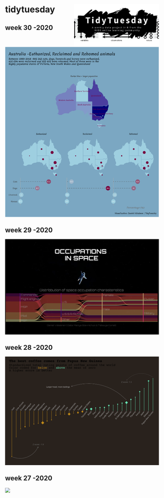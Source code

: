 
<!-- README.md is generated from README.Rmd. Please edit that file -->

# tidytuesday <a href='https://github.com/rfordatascience/tidytuesday' target='_blank'><img src='https://raw.githubusercontent.com/rfordatascience/tidytuesday/master/static/tt_logo.png' align="right" height="139" /></a>

## week 30 -2020

<a href='2020/week_30/australian_animals.R' target='_blank'><img src="2020/week_30/australia_animals.png" align="center"/></a>

## week 29 -2020

<a href='2020/week_29/Astronauts.R' target='_blank'><img src="2020/week_29/occupations_in_space.png" align="center"/></a>

## week 28 -2020

<a href='2020/week_28/coffee_ratings_git.R' target='_blank'><img src="2020/week_28/coffee_ratings.png" align="center"/></a>

## week 27 -2020

<a href='2020/week_27/xmen_git.R' target='_blank'><img src="2020/week_27/x_men_v.gif" align="center"/></a>
